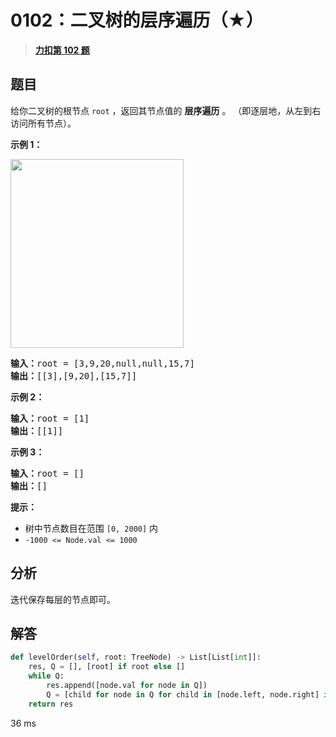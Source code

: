 # 0102：二叉树的层序遍历（★）


> <u>**[力扣第 102 题](https://leetcode.cn/problems/binary-tree-level-order-traversal/)**</u>

## 题目

<p>给你二叉树的根节点 <code>root</code> ，返回其节点值的 <strong>层序遍历</strong> 。 （即逐层地，从左到右访问所有节点）。</p>



<p><strong>示例 1：</strong></p>
<img alt="" src="https://assets.leetcode.com/uploads/2021/02/19/tree1.jpg" style="width: 277px; height: 302px;" />
<pre>
<strong>输入：</strong>root = [3,9,20,null,null,15,7]
<strong>输出：</strong>[[3],[9,20],[15,7]]
</pre>

<p><strong>示例 2：</strong></p>

<pre>
<strong>输入：</strong>root = [1]
<strong>输出：</strong>[[1]]
</pre>

<p><strong>示例 3：</strong></p>

<pre>
<strong>输入：</strong>root = []
<strong>输出：</strong>[]
</pre>



<p><strong>提示：</strong></p>

<ul>
<li>树中节点数目在范围 <code>[0, 2000]</code> 内</li>
<li><code>-1000 &lt;= Node.val &lt;= 1000</code></li>
</ul>


## 分析

迭代保存每层的节点即可。

## 解答

```python
def levelOrder(self, root: TreeNode) -> List[List[int]]:
    res, Q = [], [root] if root else []
    while Q:
        res.append([node.val for node in Q])
        Q = [child for node in Q for child in [node.left, node.right] if child]
    return res
```
36 ms

